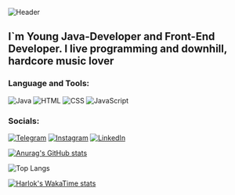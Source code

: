 ![Header](https://github.com/MrMaslyak/MrMaslyak/blob/main/.idea/assets/gifDownhill.gif)

## I`m Young Java-Developer and Front-End Developer. I live programming and downhill, hardcore music lover 

###  Language and Tools:

![Java](https://img.shields.io/badge/-Java-090929?style=for-the-badge&logo=oracle&logoColor=ED7014)
![HTML](https://img.shields.io/badge/-HTML-090929?style=for-the-badge&logo=HTML5&logoColor=ED7014)
![CSS](https://img.shields.io/badge/-CSS-090929?style=for-the-badge&logo=CSS3&logoColor=0000FF)
![JavaScript](https://img.shields.io/badge/-JavaScript-090929?style=for-the-badge&logo=JavaScript&logoColor=FFFF00)



### Socials:
[![Telegram](https://img.shields.io/badge/-Telegram-090929?style=for-the-badge&logo=telegram&logoColor=27A0D9)](https://t.me/@MaslyakIlya)
[![Instagram](https://img.shields.io/badge/-Instagram-090929?style=for-the-badge&logo=instagram&logoColor=B4068E)](https://www.instagram.com/maslyak999)
[![LinkedIn](https://img.shields.io/badge/-LinkedIn-090929?style=for-the-badge&logo=linkedin&logoColor=007BB6)](https://www.linkedin.com/in/Maslyak)

[![Anurag's GitHub stats](https://github-readme-stats.vercel.app/api?username=MrMaslyak&show_icons=true&theme=transparent)](https://github.com/MrMaslyak/github-readme-stats)

![Top Langs](https://github-readme-stats.vercel.app/api/top-langs/?username=MrMaslyak&layout=compact&theme=transparent)

[![Harlok's WakaTime stats](https://github-readme-stats.vercel.app/api/wakatime?username=Ilya&theme=transparent)](https://github.com/MrMaslyak/github-readme-stats)
